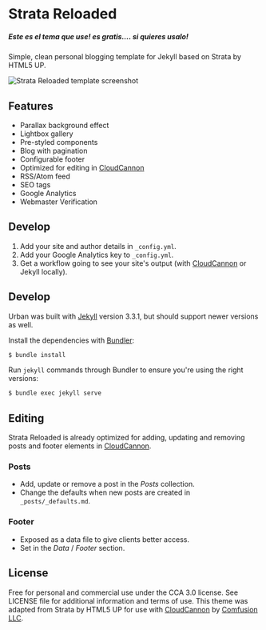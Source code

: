 # Strata Reloaded
##### Este es el tema que use! es gratis.... si quieres usalo!

Simple, clean personal blogging template for Jekyll based on Strata by HTML5 UP.

![Strata Reloaded template screenshot](images/_screenshot.png)

## Features

* Parallax background effect
* Lightbox gallery
* Pre-styled components
* Blog with pagination
* Configurable footer
* Optimized for editing in [CloudCannon](http://cloudcannon.com/)
* RSS/Atom feed
* SEO tags
* Google Analytics
* Webmaster Verification

## Develop

1. Add your site and author details in `_config.yml`.
2. Add your Google Analytics key to `_config.yml`.
3. Get a workflow going to see your site's output (with [CloudCannon](https://app.cloudcannon.com/) or Jekyll locally).

## Develop

Urban was built with [Jekyll](http://jekyllrb.com/) version 3.3.1, but should support newer versions as well.

Install the dependencies with [Bundler](http://bundler.io/):

~~~bash
$ bundle install
~~~

Run `jekyll` commands through Bundler to ensure you're using the right versions:

~~~bash
$ bundle exec jekyll serve
~~~

## Editing

Strata Reloaded is already optimized for adding, updating and removing posts and footer elements in [CloudCannon](https://app.cloudcannon.com/).

### Posts

* Add, update or remove a post in the *Posts* collection.
* Change the defaults when new posts are created in `_posts/_defaults.md`.

### Footer

* Exposed as a data file to give clients better access.
* Set in the *Data* / *Footer* section.

## License

Free for personal and commercial use under the CCA 3.0 license. See LICENSE file for additional information and terms of use. This theme was adapted from Strata by HTML5 UP for use with [CloudCannon](http://cloudcannon.com) by [Comfusion LLC](http://comfusionllc.com).
